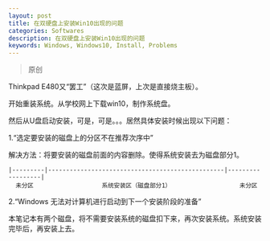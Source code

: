 ```yaml
---
layout: post
title: 在双硬盘上安装Win10出现的问题
categories: Softwares
description: 在双硬盘上安装Win10出现的问题
keywords: Windows, Windows10, Install, Problems
---
```




> 原创
>

Thinkpad E480又“罢工”（这次是蓝屏，上次是直接烧主板）。

开始重装系统。从学校网上下载win10，制作系统盘。

然后从U盘启动安装，可是，可是。。。居然具体安装时候出现以下问题：

1.“选定要安装的磁盘上的分区不在推荐次序中”

解决方法：将要安装的磁盘前面的内容删除。使得系统安装去为磁盘部分1。

```
|---------|-------------------------------------------------|------------------|
  未分区                   系统安装区（磁盘部分1）                   未分区
```

2.“Windows 无法对计算机进行启动到下一个安装阶段的准备”

本笔记本有两个磁盘，将不需要安装系统的磁盘扣下来，再次安装系统。系统安装完毕后，再安装上去。